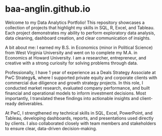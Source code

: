 # baa-anglin.github.io
Welcome to my Data Analytics Portfolio!
This repository showcases a collection of projects that highlight my skills in SQL, R, Excel, and Tableau. Each project demonstrates my ability to perform exploratory data analysis, data cleaning, dashboard creation,
and clear communication of insights.

A bit about me: I earned my B.S. in Economics (minor in Political Science) from West Virginia University and went on to complete my M.A. in Economics at Howard University. I am a researcher, entrepreneur, and 
creative with a strong curiosity for solving problems through data.

Professionally, I have 1 year of experience as a Deals Strategy Associate at PwC Strategy&, where I supported private equity and corporate clients with commercial due diligence and growth strategy projects. In this 
role, I conducted market research, evaluated company performance, and built financial and operational models to inform investment decisions. Most importantly, I translated these findings into actionable insights and
client-ready deliverables.

At PwC, I strengthened my technical skills in SQL, Excel, PowerPoint, and Tableau, developing dashboards, reports, and presentations used directly by clients. I also collaborated closely with team members and 
stakeholders to ensure clear, data-driven decision-making.
